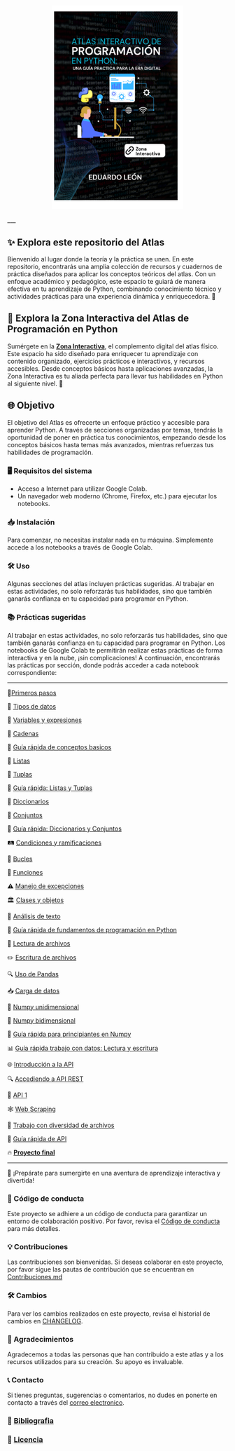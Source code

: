 <p align="center">
  <img src="_pages/imagenes/portada.png" alt="Atlas Interactivo de Programación" width="300"/>
</p>
___

## ✨ **Explora este repositorio del Atlas**  
Bienvenido al lugar donde la teoría y la práctica se unen. En este repositorio, encontrarás una amplia colección de recursos y cuadernos de práctica diseñados para aplicar los conceptos teóricos del atlas. Con un enfoque académico y pedagógico, este espacio te guiará de manera efectiva en tu aprendizaje de Python, combinando conocimiento técnico y actividades prácticas para una experiencia dinámica y enriquecedora. 🚀

## 🌟 **Explora la Zona Interactiva del Atlas de Programación en Python**  
Sumérgete en la **[Zona Interactiva](https://sites.google.com/view/atlasinteractivodeprogramacion/)**, el complemento digital del atlas físico. Este espacio ha sido diseñado para enriquecer tu aprendizaje con contenido organizado, ejercicios prácticos e interactivos, y recursos accesibles. Desde conceptos básicos hasta aplicaciones avanzadas, la Zona Interactiva es tu aliada perfecta para llevar tus habilidades en Python al siguiente nivel. 🚀

## 🌐 Objetivo
El objetivo del Atlas es ofrecerte un enfoque práctico y accesible para aprender Python. A través de secciones organizadas por temas, tendrás la oportunidad de poner en práctica tus conocimientos, empezando desde los conceptos básicos hasta temas más avanzados, mientras refuerzas tus habilidades de programación.

### 🖥️ Requisitos del sistema

- Acceso a Internet para utilizar Google Colab.
- Un navegador web moderno (Chrome, Firefox, etc.) para ejecutar los notebooks.

### 📥 Instalación

Para comenzar, no necesitas instalar nada en tu máquina. Simplemente accede a los notebooks a través de Google Colab. 

### 🛠️ Uso

Algunas secciones del atlas incluyen prácticas sugeridas. Al trabajar en estas actividades, no solo reforzarás tus habilidades, sino que también ganarás confianza en tu capacidad para programar en Python.

### 📚 Prácticas sugeridas

Al trabajar en estas actividades, no solo reforzarás tus habilidades, sino que también ganarás confianza en tu capacidad para programar en Python. Los notebooks de Google Colab te permitirán realizar estas prácticas de forma interactiva y en la nube, ¡sin complicaciones! A continuación, encontrarás las prácticas por sección, donde podrás acceder a cada notebook correspondiente:

---
🔗[Primeros pasos](https://colab.research.google.com/drive/1N814avySj1W-XvD9cqiaj3qn9STI4M3N?usp=sharing)

🔗 [Tipos de datos](https://www.blogger.com/u/1/blog/page/edit/8657873398036118919/1236084761029559950#)

🔗 [Variables y expresiones](https://colab.research.google.com/drive/1xhx923Z1-HXVYiGe1uhWmbi2LUDyD-Wo?usp=sharing)

🔗 [Cadenas](https://colab.research.google.com/drive/1d7cbmB1FloSP6E23J6LARZ_BOmD2slI3?usp=sharing)

🔗 [Guía rápida de conceptos basicos](https://colab.research.google.com/drive/1P4ZuQzsCISKW_zIVNOsuIldH98O1jyKu?usp=sharing)

🔗 [Listas](https://www.blogger.com/u/1/blog/page/edit/8657873398036118919/8456962071541287889#)

🔗 [Tuplas](https://www.blogger.com/u/1/blog/page/edit/8657873398036118919/8456962071541287889#)

🔗 [Guía rápida: Listas y Tuplas](https://drive.google.com/file/d/1ZYdr5L4qfjVaj5XD60j48Gos4nxe9gmy/view?usp=sharing)

🔗 [Diccionarios](https://colab.research.google.com/drive/1pm0cKTtDTnpCWMTH5ffcL7ofbbF_ndBK?usp=sharing)

🔗 [Conjuntos](https://colab.research.google.com/drive/1CSg01IlcOejlwz-Zai_eCrpNBtURQ-qB?usp=sharing)

🔗 [Guía rápida: Diccionarios y Conjuntos](https://drive.google.com/file/d/1zyq06dgpRQE6SnZpl5jvo7lwTP1R3v1s/view?usp=sharing)

🛤️ [Condiciones y ramificaciones](https://colab.research.google.com/drive/1ujEbjuWJyQJ97pp2zJUljQjOYPqjtLok?usp=sharing)

🔄 [Bucles](https://colab.research.google.com/drive/1NvjrRmykSxqG79QlNk08oackscrCoJe4?usp=sharing)

🔧 [Funciones](https://colab.research.google.com/drive/1Z92_JmvdIJpcllEI2ta-yCuDbSwFr0e-?usp=sharing)

⚠️ [Manejo de excepciones](https://colab.research.google.com/drive/1fQFvQDKtKwbmBapneaTr-CLHhA7J9mHT?usp=sharing)

🏛️ [Clases y objetos](https://colab.research.google.com/drive/1sGc71TLPRO4qgmxxJSvoA7aDGaF8Qh5F?usp=sharing)

📝 [Análisis de texto](https://colab.research.google.com/drive/1qkfwPgoPL0eUvAYrEqb1Nl--Fo6g-ZWJ?usp=sharing)

🚀 [Guía rápida de fundamentos de programación en Python](https://drive.google.com/file/d/1B_PJ9H2E9yDxNuwgLv5jFsJZHmMBPtl5/view?usp=sharing)

📂 [Lectura de archivos](https://colab.research.google.com/drive/1IWg5MM-p_DP5dn3nU5gr9ne1_GgFEI4U?usp=sharing)

✏️ [Escritura de archivos](https://colab.research.google.com/drive/1TM80345R1DQwTpil5YXFg5QUBfzTlpgQ?usp=sharing)

🔍 [Uso de Pandas](https://colab.research.google.com/drive/1ARQa8UEklbZheFrsNUEgkvUk7mv2tAIs?usp=sharing)

📥 [Carga de datos](https://colab.research.google.com/drive/1YbcKODCOj1Zt_01Sdb1SDvYTiO21RBOz?usp=sharing)

🔢 [Numpy unidimensional](https://colab.research.google.com/drive/1WCsjlxS9gdYjJATDsyhAHEevzMID5jXE?usp=sharing)

🧮 [Numpy bidimensional](https://colab.research.google.com/drive/1zMZ4ss2GuXee_kDLLCQJtKfir2erOwgp?usp=sharing)

🚀 [Guía rápida para principiantes en Numpy](https://drive.google.com/file/d/1y_feSHIvWjBA0nqgXR-fgpnEJd9uw3GT/view?usp=sharing)

📊 [Guía rápida trabajo con datos: Lectura y escritura](https://drive.google.com/file/d/1tQ0iOPI6GM5Vv2qd46zoEDtTx7dbLeMV/view?usp=sharing)

🌐 [Introducción a la API](https://colab.research.google.com/drive/124kHu4nw_22oFsMLD3hUEPzwmqfk1rJF?usp=sharing)

🔍 [Accediendo a API REST](https://colab.research.google.com/drive/1v7IDlnkSX9ubzxCeuDJ6q5E38r6tnOgn?usp=sharing)

📡 [API 1](https://colab.research.google.com/drive/13bcvyO7JpWNPpHOPEzIr46p5J3Kzk5_B?usp=sharing)

🕸️ [Web Scraping](https://colab.research.google.com/drive/1bpwYQRbSMhDo7dfygvnv5QFBAUH9FJtZ?usp=sharing)

📂 [Trabajo con diversidad de archivos](https://colab.research.google.com/drive/1hyYtHCidxkf1QmBj9Hp5g-nC_Qvy-p-e?usp=sharing)

🚀 [Guía rápida de API](https://drive.google.com/file/d/1fQMgx_J38FXaR1_vs1zM4zZ0YH7E7R1Z/view?usp=sharing)

🔥 **[Proyecto final](https://github.com/eduardoleon9010/Atlas_interactivo_de_programacion_en_Python/blob/main/_pages/proyecto_final.md)**

---

🌟 ¡Prepárate para sumergirte en una aventura de aprendizaje interactiva y divertida!

### 🙌 Código de conducta

Este proyecto se adhiere a un código de conducta para garantizar un entorno de colaboración positivo. Por favor, revisa el [Código de conducta](https://github.com/eduardoleon9010/Atlas_interactivo_de_programacion_en_Python/blob/main/_pages/codigo_de_conducta.md) para más detalles.

### 💡 Contribuciones

Las contribuciones son bienvenidas. Si deseas colaborar en este proyecto, por favor sigue las pautas de contribución que se encuentran en [Contribuciones.md](https://github.com/eduardoleon9010/Atlas_interactivo_de_programacion_en_Python/blob/main/Contribuciones.md)

### 🛠️ Cambios

Para ver los cambios realizados en este proyecto, revisa el historial de cambios en [CHANGELOG](https://github.com/eduardoleon9010/Atlas_interactivo_de_programacion_en_Python/blob/main/_pages/contribuciones.md).

### 📖 Agradecimientos

Agradecemos a todas las personas que han contribuido a este atlas y a los recursos utilizados para su creación. Su apoyo es invaluable.

### 📞 Contacto

Si tienes preguntas, sugerencias o comentarios, no dudes en ponerte en contacto a través del [correo electronico](mailto:formacionexatech@gmail.com).

### 🔗 [Bibliografia](https://github.com/eduardoleon9010/Atlas_interactivo_de_programacion_en_Python/blob/main/_pages/BIBLIOGRAFIA.md)

### 📜 [Licencia](https://github.com/eduardoleon9010/Atlas_interactivo_de_programacion_en_Python/blob/main/_pages/Licencia.md)
